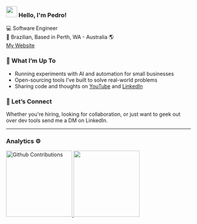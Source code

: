 <!--
**PedroPini/PedroPini** is a ✨ _special_ ✨ repository because its `README.md` (this file) appears on your GitHub profile.
-->
### <img src="https://media.giphy.com/media/hvRJCLFzcasrR4ia7z/giphy.gif" width="30px"> Hello, I'm Pedro!

💻 Software Engineer  
🏡 Brazilian, Based in Perth, WA - Australia 🌎 <br>
<a href="https://pedropini.com" target="_blank">My Website</a> 

### 🚀 What I’m Up To

- Running experiments with AI and automation for small businesses  
- Open-sourcing tools I’ve built to solve real-world problems  
- Sharing code and thoughts on [YouTube](https://youtube.com/@askpedro) and [LinkedIn](https://linkedin.com/in/pedropini)

### 🤝 Let’s Connect

Whether you're hiring, looking for collaboration, or just want to geek out over dev tools send me a DM on LinkedIn.

---
### Analytics ⚙️




<p align="left">
<a href="https://github.com/PedroPini">
<img height="180em" src="https://github-readme-streak-stats.herokuapp.com/?user=PedroPini" alt="Github Contributions"/>
<img height="180em" src="https://github-readme-stats.vercel.app/api/top-langs/?username=PedroPini&layout=compact&langs_count=8"/>
</a>
</p>


<br />

[website]: https://pedropini.com.br
[twitter]: https://twitter.com/codeSTACKr
[youtube]: https://youtube.com/codeSTACKr
[instagram]: https://instagram.com/pamp178
[linkedin]: https://linkedin.com/in/pedropini
